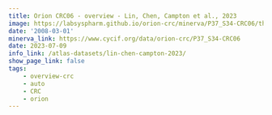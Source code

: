 ```yaml
---
title: Orion CRC06 - overview - Lin, Chen, Campton et al., 2023
image: https://labsyspharm.github.io/orion-crc/minerva/P37_S34-CRC06/thumbnail.jpg
date: '2008-03-01'
minerva_link: https://www.cycif.org/data/orion-crc/P37_S34-CRC06
date: 2023-07-09
info_link: /atlas-datasets/lin-chen-campton-2023/
show_page_link: false
tags:
    - overview-crc
    - auto
    - CRC
    - orion
---
```

